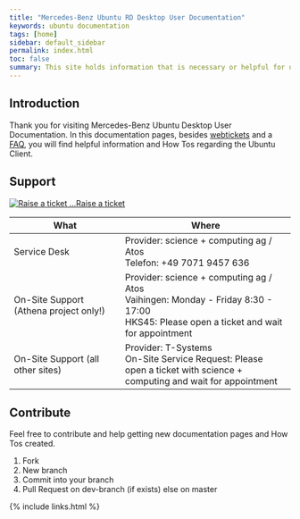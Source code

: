```yaml
---
title: "Mercedes-Benz Ubuntu RD Desktop User Documentation"
keywords: ubuntu documentation
tags: [home]
sidebar: default_sidebar
permalink: index.html
toc: false
summary: This site holds information that is necessary or helpful for users of the Mercedes-Benz RD Ubuntu Desktop. This documentation is only for the RD Ubuntu client.
---
```



## Introduction

Thank you for visiting Mercedes-Benz Ubuntu Desktop User Documentation. In this documentation pages, besides <a href="{{ site.baseurl }}tickets.html">webtickets</a> and a <a href="{{ site.baseurl }}faq.html">FAQ</a>, you will find helpful information and How Tos regarding the Ubuntu Client.

## Support

<a href="{{ site.baseurl }}/tickets.html"><img src="{{ site.baseurl }}images/baseline_playlist_add_black_48pt_3x.png" alt="Raise a ticket ... ">Raise a ticket </a>

| What | Where |
|------|---------|
| Service Desk | Provider: science + computing ag / Atos <br>Telefon: +49 7071 9457 636 |
| On-Site Support (Athena project only!) | Provider: science + computing ag / Atos <br>Vaihingen: Monday - Friday 8:30 - 17:00 <br>HKS45: Please open a ticket and wait for appointment |
| On-Site Support (all other sites)     | Provider: T-Systems <br>On-Site Service Request: Please open a ticket with science + <br>computing and wait for appointment |

## Contribute

Feel free to contribute and help getting new documentation pages and How Tos created.
1. Fork 
2. New branch
3. Commit into your branch
4. Pull Request on dev-branch (if exists) else on master

{% include links.html %}

